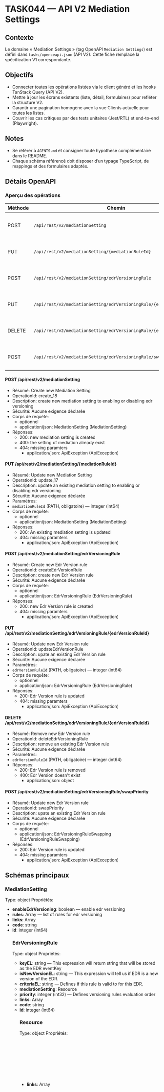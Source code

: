 # TASK044 — API V2 Mediation Settings

## Contexte
Le domaine « Mediation Settings » (tag OpenAPI `Mediation Settings`) est défini dans `tasks/openceapi.json` (API V2). Cette fiche remplace la spécification V1 correspondante.

## Objectifs
- Connecter toutes les opérations listées via le client généré et les hooks TanStack Query (API V2).
- Mettre à jour les écrans existants (liste, détail, formulaires) pour refléter la structure V2.
- Garantir une pagination homogène avec la vue Clients actuelle pour toutes les listes.
- Couvrir les cas critiques par des tests unitaires (Jest/RTL) et end-to-end (Playwright).

## Notes
- Se référer à `AGENTS.md` et consigner toute hypothèse complémentaire dans le README.
- Chaque schéma référencé doit disposer d’un typage TypeScript, de mappings et des formulaires adaptés.

## Détails OpenAPI

### Aperçu des opérations

| Méthode | Chemin | Résumé | OperationId |
| --- | --- | --- | --- |
| POST | `/api/rest/v2/mediationSetting` | Create new Mediation Setting | create_18 |
| PUT | `/api/rest/v2/mediationSetting/{mediationRuleId}` | Update new Mediation Setting | update_17 |
| POST | `/api/rest/v2/mediationSetting/edrVersioningRule` | Create new Edr Version rule | createEdrVersionRule |
| PUT | `/api/rest/v2/mediationSetting/edrVersioningRule/{edrVersionRuleId}` | Update new Edr Version rule | updateEdrVersionRule |
| DELETE | `/api/rest/v2/mediationSetting/edrVersioningRule/{edrVersionRuleId}` | Remove new Edr Version rule | deleteEdrVersioningRule |
| POST | `/api/rest/v2/mediationSetting/edrVersioningRule/swapPriority` | Update new Edr Version rule | swapPriority |

#### POST /api/rest/v2/mediationSetting

- Résumé: Create new Mediation Setting
- OperationId: create_18
- Description: create new mediation setting to enabling or disabling edr versioning
- Sécurité: Aucune exigence déclarée
- Corps de requête:
  - optionnel
  - application/json: MediationSetting (MediationSetting)
- Réponses:
  - 200: new mediation setting is created
  - 400: the setting of mediation already exist
  - 404: missing paramters
    - application/json: ApiException (ApiException)

#### PUT /api/rest/v2/mediationSetting/{mediationRuleId}

- Résumé: Update new Mediation Setting
- OperationId: update_17
- Description: update an existing mediation setting to enabling or disabling edr versioning
- Sécurité: Aucune exigence déclarée
- Paramètres:
- `mediationRuleId` (PATH, obligatoire) — integer (int64)
- Corps de requête:
  - optionnel
  - application/json: MediationSetting (MediationSetting)
- Réponses:
  - 200: An existing mediation setting is updated
  - 404: missing paramters
    - application/json: ApiException (ApiException)

#### POST /api/rest/v2/mediationSetting/edrVersioningRule

- Résumé: Create new Edr Version rule
- OperationId: createEdrVersionRule
- Description: create new Edr Version rule
- Sécurité: Aucune exigence déclarée
- Corps de requête:
  - optionnel
  - application/json: EdrVersioningRule (EdrVersioningRule)
- Réponses:
  - 200: new Edr Version rule is created
  - 404: missing paramters
    - application/json: ApiException (ApiException)

#### PUT /api/rest/v2/mediationSetting/edrVersioningRule/{edrVersionRuleId}

- Résumé: Update new Edr Version rule
- OperationId: updateEdrVersionRule
- Description: upate an existing Edr Version rule
- Sécurité: Aucune exigence déclarée
- Paramètres:
- `edrVersionRuleId` (PATH, obligatoire) — integer (int64)
- Corps de requête:
  - optionnel
  - application/json: EdrVersioningRule (EdrVersioningRule)
- Réponses:
  - 200: Edr Version rule is updated
  - 404: missing paramters
    - application/json: ApiException (ApiException)

#### DELETE /api/rest/v2/mediationSetting/edrVersioningRule/{edrVersionRuleId}

- Résumé: Remove new Edr Version rule
- OperationId: deleteEdrVersioningRule
- Description: remove an existing Edr Version rule
- Sécurité: Aucune exigence déclarée
- Paramètres:
- `edrVersionRuleId` (PATH, obligatoire) — integer (int64)
- Réponses:
  - 200: Edr Version rule is removed
  - 400: Edr Version doesn't exist
    - application/json: object

#### POST /api/rest/v2/mediationSetting/edrVersioningRule/swapPriority

- Résumé: Update new Edr Version rule
- OperationId: swapPriority
- Description: upate an existing Edr Version rule
- Sécurité: Aucune exigence déclarée
- Corps de requête:
  - optionnel
  - application/json: EdrVersioningRuleSwapping (EdrVersioningRuleSwapping)
- Réponses:
  - 200: Edr Version rule is updated
  - 404: missing paramters
    - application/json: ApiException (ApiException)

## Schémas principaux

### MediationSetting
Type: object
Propriétés:
- **enableEdrVersioning**: boolean — enable edr versioning
- **rules**: Array<EdrVersioningRule> — list of rules for edr versioning
- **links**: Array<object>
- **code**: string
- **id**: integer (int64)

### EdrVersioningRule
Type: object
Propriétés:
- **keyEL**: string — This expression will return string that will be stored as the EDR eventKey
- **isNewVersionEL**: string — This expression will tell us if EDR is a new version of the EDR.
- **criteriaEL**: string — Defines if this rule is valid to for this EDR.
- **mediationSetting**: Resource
- **priority**: integer (int32) — Defines versioning rules evaluation order
- **links**: Array<object>
- **code**: string
- **id**: integer (int64)

### Resource
Type: object
Propriétés:
- **links**: Array<object>
- **code**: string
- **id**: integer (int64)

### ApiException
Type: object
Propriétés:
- **causes**: Array<Cause>
- **details**: string
- **code**: string
- **status**: string (Valeurs: OK, Created, Accepted, No Content, Reset Content, Partial Content, Moved Permanently, Found, See Other, Not Modified, Use Proxy, Temporary Redirect, Bad Request, Unauthorized, Payment Required, Forbidden, Not Found, Method Not Allowed, Not Acceptable, Proxy Authentication Required, Request Timeout, Conflict, Gone, Length Required, Precondition Failed, Request Entity Too Large, Request-URI Too Long, Unsupported Media Type, Requested Range Not Satisfiable, Expectation Failed, Precondition Required, Too Many Requests, Request Header Fields Too Large, Internal Server Error, Not Implemented, Bad Gateway, Service Unavailable, Gateway Timeout, HTTP Version Not Supported, Network Authentication Required)
- **id**: integer (int64)
- **links**: Array<object>

### Cause
Type: object
Propriétés:
- **causeMessage**: string

### EdrVersioningRuleSwapping
Type: object
Champs obligatoires: rule1, rule2
Propriétés:
- **rule1**: Resource
- **rule2**: Resource
- **links**: Array<object>
- **code**: string
- **id**: integer (int64)

---

_Dernière mise à jour générée automatiquement à partir de `tasks/openceapi.json`. Régénérez après toute évolution du schéma OpenAPI._
